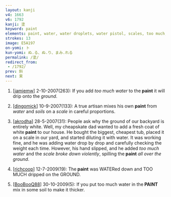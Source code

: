 ```yaml
---
layout: kanji
v4: 1663
v6: 1792
kanji: 塗
keyword: paint
elements: paint, water, water droplets, water pistol, scales, too much, umbrella, potato, small, soil, dirt, ground
strokes: 13
image: E5A197
on-yomi: ト
kun-yomi: ぬ.る、ぬ.り、まみ.れる
permalink: /塗/
redirect_from:
 - /1792/
prev: 斜
next: 束
---
```


1) [<a href="http://kanji.koohii.com/profile/jamiemw">jamiemw</a>] 2-10-2007(263): If you add <em>too much water</em> to the<strong> paint</strong> it will drip onto the <em>ground</em>.

2) [<a href="http://kanji.koohii.com/profile/dingomick">dingomick</a>] 10-9-2007(133): A true artisan mixes his own <strong>paint</strong> from <em>water</em> and <em>soils</em> on a <em>scale</em> in careful proportions.

3) [<a href="http://kanji.koohii.com/profile/akrodha">akrodha</a>] 28-5-2007(31): People ask why the ground of our backyard is entirely white. Well, my cheapskate dad wanted to add a fresh coat of white<strong> paint</strong> to our house. He bought the biggest, cheapest tub, placed it on a scale in our yard, and started diluting it with water. It was working fine, and he was adding water drop by drop and carefully checking the weight each time. However, his hand slipped, and he added <em>too much water</em> and the <em>scale broke down violently</em>, spilling the<strong> paint</strong> <em>all over the ground</em>.

4) [<a href="http://kanji.koohii.com/profile/richcoop">richcoop</a>] 12-7-2009(19): The<strong> paint</strong> was WATERed down and TOO MUCH dripped on the GROUND.

5) [<a href="http://kanji.koohii.com/profile/BooBooQ88">BooBooQ88</a>] 30-10-2009(5): If you put too much water in the<strong> PAINT</strong> mix in some soil to make it thicker.

